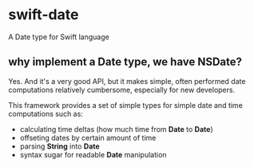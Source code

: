 swift-date
==========

A Date type for Swift language

## why implement a Date type, we have NSDate? 

Yes. And it's a very good API, but it makes simple, often performed date computations relatively cumbersome, especially for new developers.

This framework provides a set of simple types for simple date and time computations such as:

* calculating time deltas (how much time from **Date** to **Date**)
* offseting dates by certain amount of time
* parsing **String** into **Date**
* syntax sugar for readable **Date** manipulation